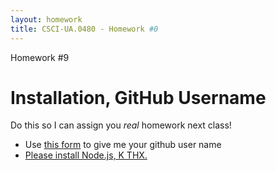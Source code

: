 ```yaml
---
layout: homework
title: CSCI-UA.0480 - Homework #0
---
```


<div class="panel panel-default">
	<div class="panel-heading">Homework #9</div>
	<div class="panel-body" markdown="block">

# Installation, GitHub Username

Do this so I can assign you _real_ homework next class!

* Use [this form](https://docs.google.com/a/nyu.edu/forms/d/10KgZOl8sOR3y5d4QxvcVe7fB20xR5xtWEH8J-0QvECI/edit) to give me your github user name 
* [Please install Node.js, K THX.](../slides/01/intro.html#/25)
</div>

</div>


